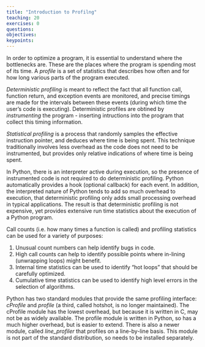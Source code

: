 ```yaml
---
title: "Introduction to Profilng"
teaching: 20
exercises: 0
questions:
objectives:
keypoints:
---
```

In order to optimize a program, it is essential to understand where the bottlenecks are. These are the places where the program is spending most of 
its time. A *profile* is a set of statistics that describes how often and for how long various parts of the program executed.

*Deterministic profiling* is meant to reflect the fact that all function call, function return, and exception events are monitored, and precise 
timings are made for the intervals between these events (during which time the user’s code is executing). Deterministic profiles are obtined
by *instrumenting* the program - inserting intructions into the program that collect this timing information.

*Statistical profiling* is a process that randomly samples the effective instruction pointer, and deduces where time is being spent. This technique 
traditionally involves less overhead as the code does not need to be instrumented, but provides only relative indications of where time is being 
spent.

In Python, there is an interpreter active during execution, so the presence of instrumented code is not required to do deterministic profiling. 
Python automatically provides a hook (optional callback) for each event. In addition, the interpreted nature of Python tends to add so much 
overhead to execution, that deterministic profiling only adds small processing overhead in typical applications. The result is that deterministic 
profiling is not expensive, yet provides extensive run time statistics about the execution of a Python program.

Call counts (i.e. how many times a function is called) and profiling statistics can be used for a variety of purposes:

1. Unusual count numbers can help identify bugs in code.
2. High call counts can help to identify possible points where in-lining (unwrapping loops) might benefit.
3. Internal time statistics can be used to identify “hot loops” that should be carefully optimized.
4. Cumulative time statistics can be used to identify high level errors in the selection of algorithms.

Python has two standard modules that provide the same profiling interface: *cProfile* and *profile* (a third, called hotshot, is no longer maintained). 
The cProfile module has the lowest overhead, but because it is written in C, may not be as widely available. The profile module is written in 
Python, so has a much higher overhead, but is easier to extend. There is also a newer module, called *line_profiler* that profiles on a line-by-line 
basis. This module is not part of the standard distribution, so needs to be installed separately.